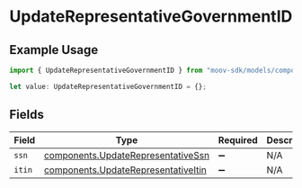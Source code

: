 # UpdateRepresentativeGovernmentID

## Example Usage

```typescript
import { UpdateRepresentativeGovernmentID } from "moov-sdk/models/components";

let value: UpdateRepresentativeGovernmentID = {};
```

## Fields

| Field                                                                                      | Type                                                                                       | Required                                                                                   | Description                                                                                |
| ------------------------------------------------------------------------------------------ | ------------------------------------------------------------------------------------------ | ------------------------------------------------------------------------------------------ | ------------------------------------------------------------------------------------------ |
| `ssn`                                                                                      | [components.UpdateRepresentativeSsn](../../models/components/updaterepresentativessn.md)   | :heavy_minus_sign:                                                                         | N/A                                                                                        |
| `itin`                                                                                     | [components.UpdateRepresentativeItin](../../models/components/updaterepresentativeitin.md) | :heavy_minus_sign:                                                                         | N/A                                                                                        |